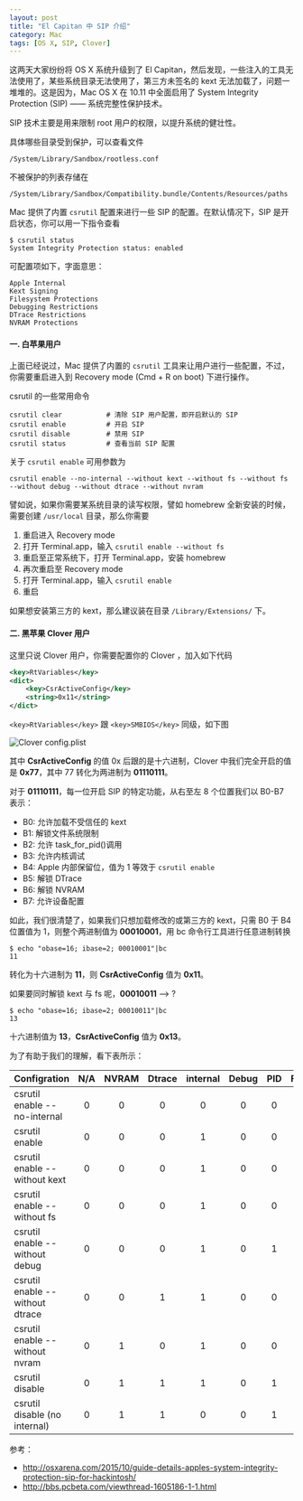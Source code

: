 ```yaml
---
layout: post
title: "El Capitan 中 SIP 介绍"
category: Mac
tags: [OS X, SIP, Clover]
---
```


这两天大家纷纷将 OS X 系统升级到了 El Capitan，然后发现，一些注入的工具无法使用了，某些系统目录无法使用了，第三方未签名的 kext 无法加载了，问题一堆堆的。这是因为，Mac OS X 在 10.11 中全面启用了 System Integrity Protection (SIP) —— 系统完整性保护技术。

SIP 技术主要是用来限制 root 用户的权限，以提升系统的健壮性。

具体哪些目录受到保护，可以查看文件

    /System/Library/Sandbox/rootless.conf

<!-- more -->
不被保护的列表存储在

    /System/Library/Sandbox/Compatibility.bundle/Contents/Resources/paths

Mac 提供了内置 `csrutil` 配置来进行一些 SIP 的配置。在默认情况下，SIP 是开启状态，你可以用一下指令查看

    $ csrutil status
    System Integrity Protection status: enabled

可配置项如下，字面意思：

    Apple Internal
    Kext Signing
    Filesystem Protections
    Debugging Restrictions
    DTrace Restrictions
    NVRAM Protections

#### 一. 白苹果用户

上面已经说过，Mac 提供了内置的 `csrutil` 工具来让用户进行一些配置，不过，你需要重启进入到 Recovery mode (Cmd + R on boot) 下进行操作。

csrutil 的一些常用命令

    csrutil clear           # 清除 SIP 用户配置，即开启默认的 SIP
    csrutil enable          # 开启 SIP
    csrutil disable         # 禁用 SIP
    csrutil status          # 查看当前 SIP 配置

关于 `csrutil enable` 可用参数为

    csrutil enable --no-internal --without kext --without fs --without fs --without debug --without dtrace --without nvram

譬如说，如果你需要某系统目录的读写权限，譬如 homebrew 全新安装的时候，需要创建 `/usr/local` 目录，那么你需要

1. 重启进入 Recovery mode
2. 打开 Terminal.app，输入 `csrutil enable --without fs`
3. 重启至正常系统下，打开 Terminal.app，安装 homebrew
4. 再次重启至 Recovery mode
5. 打开 Terminal.app，输入 `csrutil enable`
6. 重启

如果想安装第三方的 kext，那么建议装在目录 `/Library/Extensions/` 下。

#### 二. 黑苹果 Clover 用户

这里只说 Clover 用户，你需要配置你的 Clover ，加入如下代码

```xml
<key>RtVariables</key>
<dict>
    <key>CsrActiveConfig</key>
    <string>0x11</string>
</dict>
```

`<key>RtVariables</key>` 跟 `<key>SMBIOS</key>` 同级，如下图

![Clover config.plist](http://cdn.09hd.com/images/2015/10/clover-config.png)

其中 **CsrActiveConfig** 的值 0x 后跟的是十六进制，Clover 中我们完全开启的值是 **0x77**，其中 77 转化为两进制为 **01110111**。

对于 **01110111**，每一位开启 SIP 的特定功能，从右至左 8 个位置我们以 B0-B7 表示：

- B0: 允许加载不受信任的 kext
- B1: 解锁文件系统限制
- B2: 允许 task_for_pid()调用
- B3: 允许内核调试
- B4: Apple 内部保留位，值为 1 等效于 `csrutil enable`
- B5: 解锁 DTrace
- B6: 解锁 NVRAM
- B7: 允许设备配置

如此，我们很清楚了，如果我们只想加载修改的或第三方的 kext，只需 B0 于 B4 位置值为 1，则整个两进制值为 **00010001**，用 bc 命令行工具进行任意进制转换

    $ echo "obase=16; ibase=2; 00010001"|bc
    11

转化为十六进制为 **11**，则 **CsrActiveConfig** 值为 **0x11**。

如果要同时解锁 kext 与 fs 呢，**00010011** --> ?

    $ echo "obase=16; ibase=2; 00010011"|bc
    13

十六进制值为 **13**，**CsrActiveConfig** 值为 **0x13**。

为了有助于我们的理解，看下表所示：

|Configration|N/A|NVRAM|Dtrace|internal|Debug|PID|FS|Kext|HEX|Clover|
|---|:---:|:---:|:---:|:---:|:---:|:---:|:---:|:---:|:---:|:---:|
|csrutil enable --no-internal|0|0|0|0|0|0|0|0|00|0x00|
|csrutil enable|0|0|0|1|0|0|0|0|10|0x10|
|csrutil enable --without kext|0|0|0|1|0|0|0|1|11|0x11|
|csrutil enable --without fs|0|0|0|1|0|0|1|0|12|0x12|
|csrutil enable --without debug|0|0|0|1|0|1|0|0|14|0x14|
|csrutil enable --without dtrace|0|0|1|1|0|0|0|0|30|0x30|
|csrutil enable --without nvram|0|1|0|1|0|0|0|0|50|0x50|
|csrutil disable|0|1|1|1|0|1|1|1|77|0x77|
|csrutil disable (no internal)|0|1|1|0|0|1|1|1|67|0x67|

参考：

- <http://osxarena.com/2015/10/guide-details-apples-system-integrity-protection-sip-for-hackintosh/>
- <http://bbs.pcbeta.com/viewthread-1605186-1-1.html>
